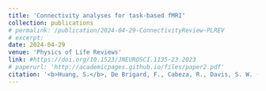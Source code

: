```yaml
---
title: 'Connectivity analyses for task-based fMRI'
collection: publications
# permalink: /publication/2024-04-29-ConnectivityReview-PLREV
# excerpt: 
date: 2024-04-29
venue: 'Physics of Life Reviews'
link: #https://doi.org/10.1523/JNEUROSCI.1135-23.2023
# paperurl: 'http://academicpages.github.io/files/paper2.pdf'
citation: '<b>Huang, S.</b>, De Brigard, F., Cabeza, R., Davis, S. W. (2024). Connectivity analyses for task-based fMRI. <i>Physics of Life Reviews</i>.'
---
```

